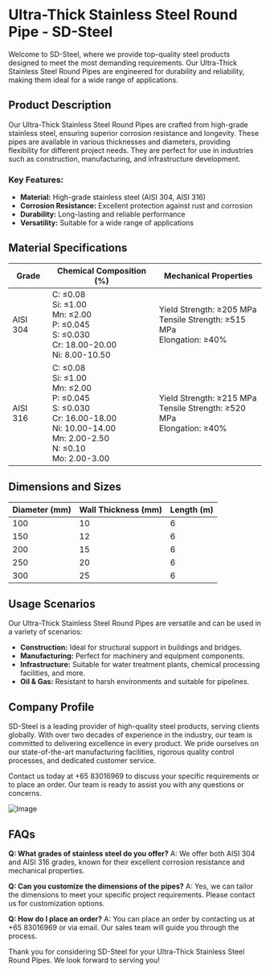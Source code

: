 # Ultra-Thick Stainless Steel Round Pipe - SD-Steel

Welcome to SD-Steel, where we provide top-quality steel products designed to meet the most demanding requirements. Our Ultra-Thick Stainless Steel Round Pipes are engineered for durability and reliability, making them ideal for a wide range of applications.

## Product Description

Our Ultra-Thick Stainless Steel Round Pipes are crafted from high-grade stainless steel, ensuring superior corrosion resistance and longevity. These pipes are available in various thicknesses and diameters, providing flexibility for different project needs. They are perfect for use in industries such as construction, manufacturing, and infrastructure development.

### Key Features:
- **Material:** High-grade stainless steel (AISI 304, AISI 316)
- **Corrosion Resistance:** Excellent protection against rust and corrosion
- **Durability:** Long-lasting and reliable performance
- **Versatility:** Suitable for a wide range of applications

## Material Specifications

| Grade | Chemical Composition (%) | Mechanical Properties |
|-------|--------------------------|-----------------------|
| AISI 304 | C: ≤0.08<br>Si: ≤1.00<br>Mn: ≤2.00<br>P: ≤0.045<br>S: ≤0.030<br>Cr: 18.00-20.00<br>Ni: 8.00-10.50 | Yield Strength: ≥205 MPa<br>Tensile Strength: ≥515 MPa<br>Elongation: ≥40% |
| AISI 316 | C: ≤0.08<br>Si: ≤1.00<br>Mn: ≤2.00<br>P: ≤0.045<br>S: ≤0.030<br>Cr: 16.00-18.00<br>Ni: 10.00-14.00<br>Mn: 2.00-2.50<br>N: ≤0.10<br>Mo: 2.00-3.00 | Yield Strength: ≥215 MPa<br>Tensile Strength: ≥520 MPa<br>Elongation: ≥40% |

## Dimensions and Sizes

| Diameter (mm) | Wall Thickness (mm) | Length (m) |
|---------------|---------------------|------------|
| 100           | 10                  | 6          |
| 150           | 12                  | 6          |
| 200           | 15                  | 6          |
| 250           | 20                  | 6          |
| 300           | 25                  | 6          |

## Usage Scenarios

Our Ultra-Thick Stainless Steel Round Pipes are versatile and can be used in a variety of scenarios:

- **Construction:** Ideal for structural support in buildings and bridges.
- **Manufacturing:** Perfect for machinery and equipment components.
- **Infrastructure:** Suitable for water treatment plants, chemical processing facilities, and more.
- **Oil & Gas:** Resistant to harsh environments and suitable for pipelines.

## Company Profile

SD-Steel is a leading provider of high-quality steel products, serving clients globally. With over two decades of experience in the industry, our team is committed to delivering excellence in every product. We pride ourselves on our state-of-the-art manufacturing facilities, rigorous quality control processes, and dedicated customer service.

Contact us today at +65 83016969 to discuss your specific requirements or to place an order. Our team is ready to assist you with any questions or concerns.

![Image](https://github.com/user-attachments/assets/2567258e-e124-4816-932d-1809bd27ef0b)

## FAQs

**Q: What grades of stainless steel do you offer?**
A: We offer both AISI 304 and AISI 316 grades, known for their excellent corrosion resistance and mechanical properties.

**Q: Can you customize the dimensions of the pipes?**
A: Yes, we can tailor the dimensions to meet your specific project requirements. Please contact us for customization options.

**Q: How do I place an order?**
A: You can place an order by contacting us at +65 83016969 or via email. Our sales team will guide you through the process.

Thank you for considering SD-Steel for your Ultra-Thick Stainless Steel Round Pipes. We look forward to serving you!